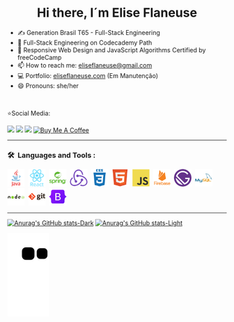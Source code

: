 <h1 align="center">
Hi there, I´m Elise Flaneuse
</h1>

- ✍️ Generation Brasil T65 - Full-Stack Engineering
- 🌱 Full-Stack Engineering on Codecademy Path
- 🤖 Responsive Web Design and JavaScript Algorithms Certified by freeCodeCamp
- 📫 How to reach me: eliseflaneuse@gmail.com
- 💻 Portfolio: <a href="https://eliseflaneuse.com">eliseflaneuse.com</a> (Em Manutenção)
- 😄 Pronouns: she/her

<br>
<div display="inline">
<p>⭐Social Media:</p>
<p>
  <a href="https://discordapp.com/users/eliseflaneuse" target="_blank"><img src="https://img.shields.io/badge/Discord-7289DA?style=for-the-badge&logo=discord&logoColor=white" target="_blank"></a> 
  <a href = "mailto:eliseflaneuse@gmail.com"><img src="https://img.shields.io/badge/-Gmail-%23333?style=for-the-badge&logo=gmail&logoColor=white" target="_blank"></a>
  <a href="https://www.linkedin.com/in/elise-flaneuse-46a54b250/" target="_blank"><img src="https://img.shields.io/badge/-LinkedIn-%230077B5?style=for-the-badge&logo=linkedin&logoColor=white" target="_blank"></a> 
<a href="https://bmc.link/eliseflaneuse" target="_blank"><img src="https://cdn.buymeacoffee.com/buttons/default-orange.png" alt="Buy Me A Coffee" height="28" width="140"></a>
</p>
</div>

---

### 🛠 &nbsp;Languages and Tools :

<p>
<img src="https://github.com/devicons/devicon/blob/master/icons/java/java-original-wordmark.svg" title="Java" alt="Java" width="40" height="40"/>&nbsp;
<img src="https://github.com/devicons/devicon/blob/master/icons/react/react-original-wordmark.svg" title="React" alt="React" width="40" height="40"/>&nbsp;
<img src="https://github.com/devicons/devicon/blob/master/icons/spring/spring-original-wordmark.svg" title="Spring" alt="Spring" width="40" height="40"/>&nbsp;
<img src="https://github.com/devicons/devicon/blob/master/icons/redux/redux-original.svg" title="Redux" alt="Redux " width="40" height="40"/>&nbsp;
<img src="https://github.com/devicons/devicon/blob/master/icons/css3/css3-plain-wordmark.svg"  title="CSS3" alt="CSS" width="40" height="40"/>&nbsp;
<img src="https://github.com/devicons/devicon/blob/master/icons/html5/html5-original.svg" title="HTML5" alt="HTML" width="40" height="40"/>&nbsp;
<img src="https://github.com/devicons/devicon/blob/master/icons/javascript/javascript-original.svg" title="JavaScript" alt="JavaScript" width="40" height="40"/>&nbsp;
<img src="https://github.com/devicons/devicon/blob/master/icons/firebase/firebase-plain-wordmark.svg" title="Firebase" alt="Firebase" width="40" height="40"/>&nbsp;
<img src="https://github.com/devicons/devicon/blob/master/icons/gatsby/gatsby-original.svg" title="Gatsby"  alt="Gatsby" width="40" height="40"/>&nbsp;
<img src="https://github.com/devicons/devicon/blob/master/icons/mysql/mysql-original-wordmark.svg" title="MySQL"  alt="MySQL" width="40" height="40"/>&nbsp;
<img src="https://github.com/devicons/devicon/blob/master/icons/nodejs/nodejs-original-wordmark.svg" title="NodeJS" alt="NodeJS" width="40" height="40"/>&nbsp;
<img src="https://github.com/devicons/devicon/blob/master/icons/git/git-original-wordmark.svg" title="Git" **alt="Git" width="40" height="40"/>&nbsp;
<img src="https://github.com/devicons/devicon/blob/master/icons/bootstrap/bootstrap-original.svg" title="Bootstrap" **alt="Bootstrap" width="40" height="40"/>&nbsp;
  
</p>

---

[![Anurag's GitHub stats-Dark](https://github-readme-stats.vercel.app/api?username=eliseflaneuse&show_icons=true&theme=dark#gh-dark-mode-only)](https://github.com/eliseflaneuse/github-readme-stats#gh-dark-mode-only)
[![Anurag's GitHub stats-Light](https://github-readme-stats.vercel.app/api?username=eliseflaneuse&show_icons=true&theme=default#gh-light-mode-only)](https://github.com/eliseflaneuse/github-readme-stats#gh-light-mode-only)



![Snake](https://github.com/eliseflaneuse/eliseflaneuse/blob/output/github-contribution-grid-snake.svg)


